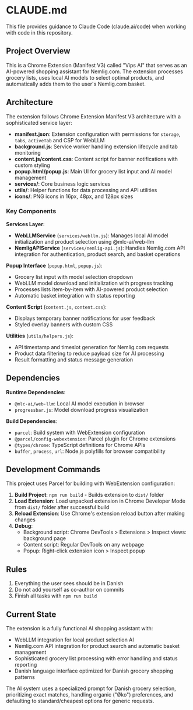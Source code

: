 # CLAUDE.md

This file provides guidance to Claude Code (claude.ai/code) when working with code in this repository.

## Project Overview

This is a Chrome Extension (Manifest V3) called "Vips AI" that serves as an AI-powered shopping assistant for Nemlig.com. The extension processes grocery lists, uses local AI models to select optimal products, and automatically adds them to the user's Nemlig.com basket.

## Architecture

The extension follows Chrome Extension Manifest V3 architecture with a sophisticated service layer:

- **manifest.json**: Extension configuration with permissions for `storage`, `tabs`, `activeTab` and CSP for WebLLM
- **background.js**: Service worker handling extension lifecycle and tab monitoring
- **content.js/content.css**: Content script for banner notifications with custom styling
- **popup.html/popup.js**: Main UI for grocery list input and AI model management
- **services/**: Core business logic services
- **utils/**: Helper functions for data processing and API utilities
- **icons/**: PNG icons in 16px, 48px, and 128px sizes

### Key Components

**Services Layer**:
- **WebLLMService** (`services/webllm.js`): Manages local AI model initialization and product selection using @mlc-ai/web-llm
- **NemligAPIService** (`services/nemlig-api.js`): Handles Nemlig.com API integration for authentication, product search, and basket operations

**Popup Interface** (`popup.html`, `popup.js`):
- Grocery list input with model selection dropdown
- WebLLM model download and initialization with progress tracking
- Processes lists item-by-item with AI-powered product selection
- Automatic basket integration with status reporting

**Content Script** (`content.js`, `content.css`):
- Displays temporary banner notifications for user feedback
- Styled overlay banners with custom CSS

**Utilities** (`utils/helpers.js`):
- API timestamp and timeslot generation for Nemlig.com requests
- Product data filtering to reduce payload size for AI processing
- Result formatting and status message generation

## Dependencies

**Runtime Dependencies**:
- `@mlc-ai/web-llm`: Local AI model execution in browser
- `progressbar.js`: Model download progress visualization

**Build Dependencies**:
- `parcel`: Build system with WebExtension configuration
- `@parcel/config-webextension`: Parcel plugin for Chrome extensions
- `@types/chrome`: TypeScript definitions for Chrome APIs
- `buffer`, `process`, `url`: Node.js polyfills for browser compatibility

## Development Commands

This project uses Parcel for building with WebExtension configuration:

1. **Build Project**: `npm run build` - Builds extension to `dist/` folder
2. **Load Extension**: Load unpacked extension in Chrome Developer Mode from `dist/` folder after successful build
3. **Reload Extension**: Use Chrome's extension reload button after making changes
4. **Debug**: 
   - Background script: Chrome DevTools > Extensions > Inspect views: background page
   - Content script: Regular DevTools on any webpage
   - Popup: Right-click extension icon > Inspect popup

## Rules

1. Everything the user sees should be in Danish
2. Do not add yourself as co-author on commits
3. Finish all tasks with `npm run build`

## Current State

The extension is a fully functional AI shopping assistant with:
- WebLLM integration for local product selection AI
- Nemlig.com API integration for product search and automatic basket management
- Sophisticated grocery list processing with error handling and status reporting
- Danish language interface optimized for Danish grocery shopping patterns

The AI system uses a specialized prompt for Danish grocery selection, prioritizing exact matches, handling organic ("Øko") preferences, and defaulting to standard/cheapest options for generic requests.